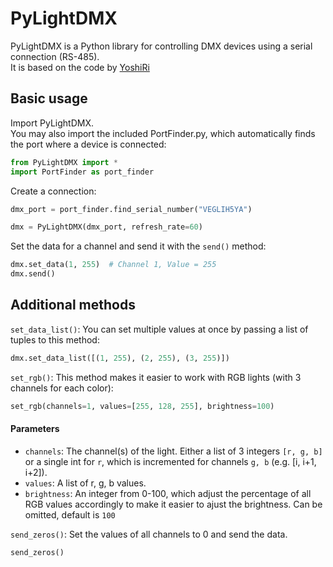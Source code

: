 # PyLightDMX

PyLightDMX is a Python library for controlling DMX devices using a serial connection (RS-485). <br> It is based on the code by [YoshiRi](https://github.com/YoshiRi/PyDMX)

## Basic usage

Import PyLightDMX. <br> You may also import the included PortFinder.py, which automatically finds the port where a device is connected:

```python
from PyLightDMX import *
import PortFinder as port_finder
```

Create a connection:
```python
dmx_port = port_finder.find_serial_number("VEGLIH5YA")

dmx = PyLightDMX(dmx_port, refresh_rate=60)
```

Set the data for a channel and send it with the `send()` method:
```python
dmx.set_data(1, 255)  # Channel 1, Value = 255
dmx.send()
```

## Additional methods

`set_data_list()`: You can set multiple values at once by passing a list of tuples to this method:
```python
dmx.set_data_list([(1, 255), (2, 255), (3, 255)])
```

`set_rgb()`: This method makes it easier to work with RGB lights (with 3 channels for each color):
```python
set_rgb(channels=1, values=[255, 128, 255], brightness=100)
```

#### Parameters

- `channels`: The channel(s) of the light. Either a list of 3 integers `[r, g, b]` or a single int for `r`, which is incremented for channels `g, b` (e.g. [i, i+1, i+2]).
- `values`: A list of r, g, b values.
- `brightness`: An integer from 0-100, which adjust the percentage of all RGB values accordingly to make it easier to ajust the brightness. Can be omitted, default is `100`

`send_zeros()`: Set the values of all channels to 0 and send the data.
```python
send_zeros()
```
